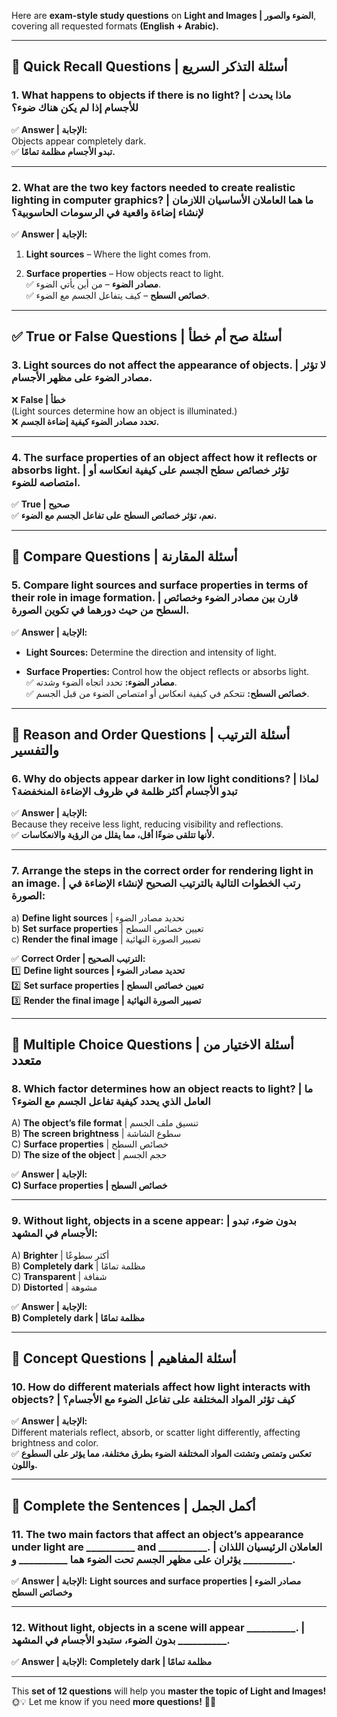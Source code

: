 Here are **exam-style study questions** on **Light and Images | الضوء والصور**, covering all requested formats **(English + Arabic).**

---

## **📌 Quick Recall Questions | أسئلة التذكر السريع**

### **1. What happens to objects if there is no light? | ماذا يحدث للأجسام إذا لم يكن هناك ضوء؟**

✅ **Answer | الإجابة:**  
Objects appear completely dark.  
✅ **تبدو الأجسام مظلمة تمامًا.**

---

### **2. What are the two key factors needed to create realistic lighting in computer graphics? | ما هما العاملان الأساسيان اللازمان لإنشاء إضاءة واقعية في الرسومات الحاسوبية؟**

✅ **Answer | الإجابة:**

1. **Light sources** – Where the light comes from.
    
2. **Surface properties** – How objects react to light.  
    ✅ **مصادر الضوء** – من أين يأتي الضوء.  
    ✅ **خصائص السطح** – كيف يتفاعل الجسم مع الضوء.
    

---

## **✅ True or False Questions | أسئلة صح أم خطأ**

### **3. Light sources do not affect the appearance of objects. | لا تؤثر مصادر الضوء على مظهر الأجسام.**

❌ **False | خطأ**  
(Light sources determine how an object is illuminated.)  
❌ **تحدد مصادر الضوء كيفية إضاءة الجسم.**

---

### **4. The surface properties of an object affect how it reflects or absorbs light. | تؤثر خصائص سطح الجسم على كيفية انعكاسه أو امتصاصه للضوء.**

✅ **True | صحيح**  
✅ **نعم، تؤثر خصائص السطح على تفاعل الجسم مع الضوء.**

---

## **📌 Compare Questions | أسئلة المقارنة**

### **5. Compare light sources and surface properties in terms of their role in image formation. | قارن بين مصادر الضوء وخصائص السطح من حيث دورهما في تكوين الصورة.**

✅ **Answer | الإجابة:**

- **Light Sources:** Determine the direction and intensity of light.
    
- **Surface Properties:** Control how the object reflects or absorbs light.  
    ✅ **مصادر الضوء:** تحدد اتجاه الضوء وشدته.  
    ✅ **خصائص السطح:** تتحكم في كيفية انعكاس أو امتصاص الضوء من قبل الجسم.
    

---

## **📌 Reason and Order Questions | أسئلة الترتيب والتفسير**

### **6. Why do objects appear darker in low light conditions? | لماذا تبدو الأجسام أكثر ظلمة في ظروف الإضاءة المنخفضة؟**

✅ **Answer | الإجابة:**  
Because they receive less light, reducing visibility and reflections.  
✅ **لأنها تتلقى ضوءًا أقل، مما يقلل من الرؤية والانعكاسات.**

---

### **7. Arrange the steps in the correct order for rendering light in an image. | رتب الخطوات التالية بالترتيب الصحيح لإنشاء الإضاءة في الصورة:**

a) **Define light sources** | تحديد مصادر الضوء  
b) **Set surface properties** | تعيين خصائص السطح  
c) **Render the final image** | تصيير الصورة النهائية

✅ **Correct Order | الترتيب الصحيح:**  
1️⃣ **Define light sources | تحديد مصادر الضوء**  
2️⃣ **Set surface properties | تعيين خصائص السطح**  
3️⃣ **Render the final image | تصيير الصورة النهائية**

---

## **📌 Multiple Choice Questions | أسئلة الاختيار من متعدد**

### **8. Which factor determines how an object reacts to light? | ما العامل الذي يحدد كيفية تفاعل الجسم مع الضوء؟**

A) **The object’s file format** | تنسيق ملف الجسم  
B) **The screen brightness** | سطوع الشاشة  
C) **Surface properties** | خصائص السطح  
D) **The size of the object** | حجم الجسم

✅ **Answer | الإجابة:**  
**C) Surface properties | خصائص السطح**

---

### **9. Without light, objects in a scene appear: | بدون ضوء، تبدو الأجسام في المشهد:**

A) **Brighter** | أكثر سطوعًا  
B) **Completely dark** | مظلمة تمامًا  
C) **Transparent** | شفافة  
D) **Distorted** | مشوهة

✅ **Answer | الإجابة:**  
**B) Completely dark | مظلمة تمامًا**

---

## **📌 Concept Questions | أسئلة المفاهيم**

### **10. How do different materials affect how light interacts with objects? | كيف تؤثر المواد المختلفة على تفاعل الضوء مع الأجسام؟**

✅ **Answer | الإجابة:**  
Different materials reflect, absorb, or scatter light differently, affecting brightness and color.  
✅ **تعكس وتمتص وتشتت المواد المختلفة الضوء بطرق مختلفة، مما يؤثر على السطوع واللون.**

---

## **📌 Complete the Sentences | أكمل الجمل**

### **11. The two main factors that affect an object’s appearance under light are __________ and __________. | العاملان الرئيسيان اللذان يؤثران على مظهر الجسم تحت الضوء هما __________ و __________.**

✅ **Answer | الإجابة:** **Light sources and surface properties | مصادر الضوء وخصائص السطح**

---

### **12. Without light, objects in a scene will appear __________. | بدون الضوء، ستبدو الأجسام في المشهد __________.**

✅ **Answer | الإجابة:** **Completely dark | مظلمة تمامًا**

---

This **set of 12 questions** will help you **master the topic of Light and Images!** 🌞💡 Let me know if you need **more questions!** 🚀😃